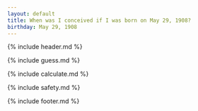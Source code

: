 ```yaml
---
layout: default
title: When was I conceived if I was born on May 29, 1908?
birthday: May 29, 1908
---
```


{% include header.md %}

{% include guess.md %}

{% include calculate.md %}

{% include safety.md %}

{% include footer.md %}



